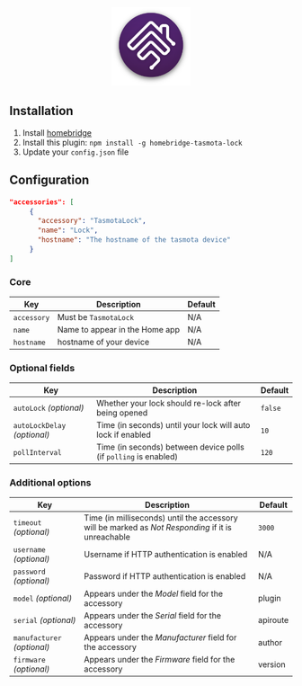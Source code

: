 <p align="center">
  <a href="https://github.com/homebridge/homebridge"><img src="https://raw.githubusercontent.com/homebridge/branding/master/logos/homebridge-color-round-stylized.png" height="140"></a>
</p>


## Installation

1. Install [homebridge](https://github.com/nfarina/homebridge#installation-details)
2. Install this plugin: `npm install -g homebridge-tasmota-lock`
3. Update your `config.json` file

## Configuration

```json
"accessories": [
     {
       "accessory": "TasmotaLock",
       "name": "Lock",
       "hostname": "The hostname of the tasmota device"
     }
]
```

### Core
| Key | Description | Default |
| --- | --- | --- |
| `accessory` | Must be `TasmotaLock` | N/A |
| `name` | Name to appear in the Home app | N/A |
| `hostname` | hostname of your device | N/A |

### Optional fields
| Key | Description | Default |
| --- | --- | --- |
| `autoLock` _(optional)_ | Whether your lock should re-lock after being opened | `false` |
| `autoLockDelay` _(optional)_ | Time (in seconds) until your lock will auto lock if enabled | `10` |
| `pollInterval` | Time (in seconds) between device polls (if `polling` is enabled) | `120` |

### Additional options
| Key | Description | Default |
| --- | --- | --- |
| `timeout` _(optional)_ | Time (in milliseconds) until the accessory will be marked as _Not Responding_ if it is unreachable | `3000` |
| `username` _(optional)_ | Username if HTTP authentication is enabled | N/A |
| `password` _(optional)_ | Password if HTTP authentication is enabled | N/A |
| `model` _(optional)_ | Appears under the _Model_ field for the accessory | plugin |
| `serial` _(optional)_ | Appears under the _Serial_ field for the accessory | apiroute |
| `manufacturer` _(optional)_ | Appears under the _Manufacturer_ field for the accessory | author |
| `firmware` _(optional)_ | Appears under the _Firmware_ field for the accessory | version |

